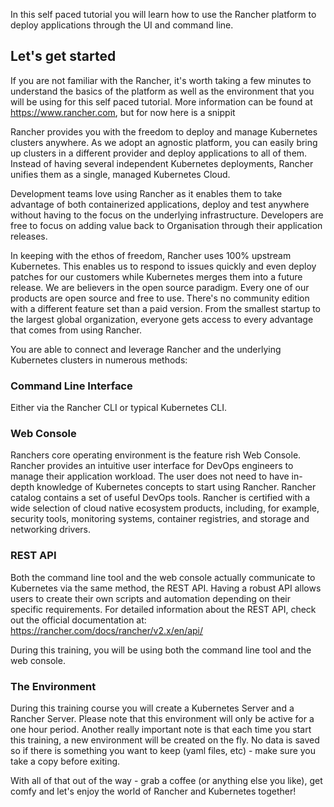 In this self paced tutorial you will learn how to use the Rancher platform to deploy applications through the UI and command line.

## Let's get started

If you are not familiar with the Rancher, it's worth taking a few minutes to understand the basics of the platform as well as the environment that you will be using for this self paced tutorial.  More information can be found at https://www.rancher.com, but for now here is a snippit

Rancher provides you with the freedom to deploy and manage Kubernetes clusters anywhere.  As we adopt an agnostic platform, you can easily bring up clusters in a different provider and deploy applications to all of them. Instead of having several independent Kubernetes deployments, Rancher unifies them as a single, managed Kubernetes Cloud.

Development teams love using Rancher as it enables them to take advantage of both containerized applications, deploy and test anywhere without having to the focus on the underlying infrastructure.  Developers are free to focus on adding value back to Organisation through their application releases.

In keeping with the ethos of freedom, Rancher uses 100% upstream Kubernetes. This enables us to respond to issues quickly and even deploy patches for our customers while Kubernetes merges them into a future release.  We are believers in the open source paradigm. Every one of our products are open source and free to use. There's no community edition with a different feature set than a paid version. From the smallest startup to the largest global organization, everyone gets access to every advantage that comes from using Rancher. 

You are able to connect and leverage Rancher and the underlying Kubernetes clusters in numerous methods:

### Command Line Interface

Either via the Rancher CLI or typical Kubernetes CLI.

### Web Console

Ranchers core operating environment is the feature rish Web Console.  Rancher provides an intuitive user interface for DevOps engineers to manage their application workload. The user does not need to have in-depth knowledge of Kubernetes concepts to start using Rancher. Rancher catalog contains a set of useful DevOps tools. Rancher is certified with a wide selection of cloud native ecosystem products, including, for example, security tools, monitoring systems, container registries, and storage and networking drivers.

### REST API

Both the command line tool and the web console actually communicate to Kubernetes via the same method, the REST API.  Having a robust API allows users to create their own scripts and automation depending on their specific requirements.  For detailed information about the REST API, check out the official documentation at: https://rancher.com/docs/rancher/v2.x/en/api/

During this training, you will be using both the command line tool and the web console. 

### The Environment

During this training course you will create a Kubernetes Server and a Rancher Server.  Please note that this environment will only be active for a one hour period.  Another really important note is that each time you start this training, a new environment will be created on the fly.  No data is saved so if there is something you want to keep (yaml files, etc) - make sure you take a copy before exiting.

With all of that out of the way - grab a coffee (or anything else you like), get comfy and let's enjoy the world of Rancher and Kubernetes together!
